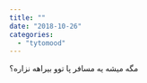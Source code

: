 ```yaml
---
title: ""
date: "2018-10-26"
categories: 
  - "tytomood"
---
```


مگه میشه یه مسافر پا توو بیراهه نزاره؟
